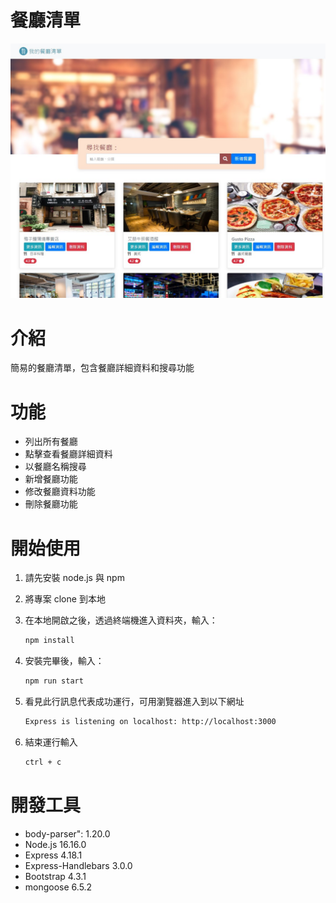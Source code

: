 # 餐廳清單

![Index page about Restaurant List](https://github.com/LoisChen68/RestaurantCRUD/blob/main/public/imges/img.jpg?raw=true)

# 介紹
簡易的餐廳清單，包含餐廳詳細資料和搜尋功能

# 功能
- 列出所有餐廳
- 點擊查看餐廳詳細資料
- 以餐廳名稱搜尋
- 新增餐廳功能
- 修改餐廳資料功能
- 刪除餐廳功能

# 開始使用

1. 請先安裝 node.js 與 npm
2. 將專案 clone 到本地
3. 在本地開啟之後，透過終端機進入資料夾，輸入：

   ```bash
   npm install
   ```

4. 安裝完畢後，輸入：

   ```bash
   npm run start
   ```

5. 看見此行訊息代表成功運行，可用瀏覽器進入到以下網址

   ```bash
   Express is listening on localhost: http://localhost:3000
   ```

6. 結束運行輸入

   ```bash
   ctrl + c
   ```

# 開發工具
- body-parser": 1.20.0
- Node.js 16.16.0
- Express 4.18.1
- Express-Handlebars 3.0.0
- Bootstrap 4.3.1
- mongoose 6.5.2
